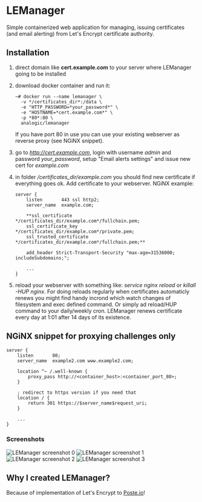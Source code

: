 # LEManager

Simple containerized web application for managing, issuing certificates (and email alerting) from Let's Encrypt certificate authority.

## Installation

1. direct domain like **cert.example.com** to your server where LEManager going to be installed

2. download docker container and run it:

    ```console
    ~# docker run --name lemanager \
      -v */certificates_dir*:/data \ 
      -e "HTTP_PASSWORD=*your_password*" \
      -e "HOSTNAME=*cert.example.com*" \
      -p *80*:80 \
      analogic/lemanager
    ```

   If you have port 80 in use you can use your existing webserver as reverse proxy (see NGiNX snippet).

3. go to *http://cert.example.com*, login with username *admin* and password *your_password*, setup "Email alerts settings" and issue new cert for *example.com* 

4. in folder */certificates_dir/example.com* you should find new certificate if everything goes ok. Add certificate to your webserver. NGiNX example:

    ```
    server {
        listen       443 ssl http2;
        server_name  example.com;
        
        **ssl_certificate */certificates_dir/example.com*/fullchain.pem;
        ssl_certificate_key */certificates_dir/example.com*/private.pem;
        ssl_trusted_certificate */certificates_dir/example.com*/fullchain.pem;**
        
        add_header Strict-Transport-Security "max-age=31536000; includeSubdomains;";
        
        ...
    }
    ```

5. reload your webserver with something like: *service nginx reload* or *killall -HUP nginx*. For doing reloads regularly when certificates automaticly renews you might find handy incrond which watch changes of filesystem and exec defined command. Or simply ad reload/HUP command to your daily/weekly cron. LEManager renews certificate every day at 1:01 after 14 days of its existence.

## NGiNX snippet for proxying challenges only

```
server {
    listen       80;
    server_name  example2.com www.example2.com;

    location ^~ /.well-known {
        proxy_pass http://<container_host>:<container_port_80>;
    }

    ; redirect to https version if you need that
    location / {
        return 301 https://$server_name$request_uri;
    }

    ...
}
```

### Screenshots

![LEManager screenshot 0](https://github.com/analogic/lemanager/raw/master/web/images/screenshot-0.png)
![LEManager screenshot 1](https://github.com/analogic/lemanager/raw/master/web/images/screenshot-1.png)
![LEManager screenshot 2](https://github.com/analogic/lemanager/raw/master/web/images/screenshot-2.png)
![LEManager screenshot 3](https://github.com/analogic/lemanager/raw/master/web/images/screenshot-3.png)

## Why I created LEManager?

Because of implementation of Let's Encrypt to [Poste.io](https://poste.io)!
